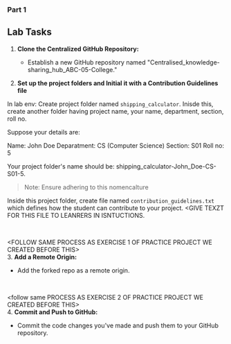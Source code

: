 ### Part 1


## Lab Tasks

1. **Clone the Centralized GitHub Repository:**
   - Establish a new GitHub repository named "Centralised_knowledge-sharing_hub_ABC-05-College."

2. **Set up the project folders and Initial it with a Contribution Guidelines file**

In lab env:
Create project folder named `shipping_calculator`.
Inisde this, create another folder having project name, your name, department, section, roll no. 

Suppose your details are:

Name: John Doe
Deparatment: CS (Computer Science)
Section: S01
Roll no: 5

Your project folder's name should be: shipping_calculator-John_Doe-CS-S01-5. 
> Note: Ensure adhering to this nomencalture

Inside this project folder, create file named `contribution_guidelines.txt` which defines how the student can contribute to your project.
<GIVE TEXZT FOR THIS FILE TO LEANRERS IN ISNTUCTIONS.

<br>

<FOLLOW SAME PROCESS AS EXERCISE 1 OF PRACTICE PROJECT WE CREATED BEFORE THIS>
<br>
3. **Add a Remote Origin:**
   - Add the forked repo as a remote origin.

<br>

<follow same PROCESS AS EXERCISE 2 OF PRACTICE PROJECT WE CREATED BEFORE THIS>
<br>
4. **Commit and Push to GitHub:**
   - Commit the code changes you've made and push them to your GitHub repository.

